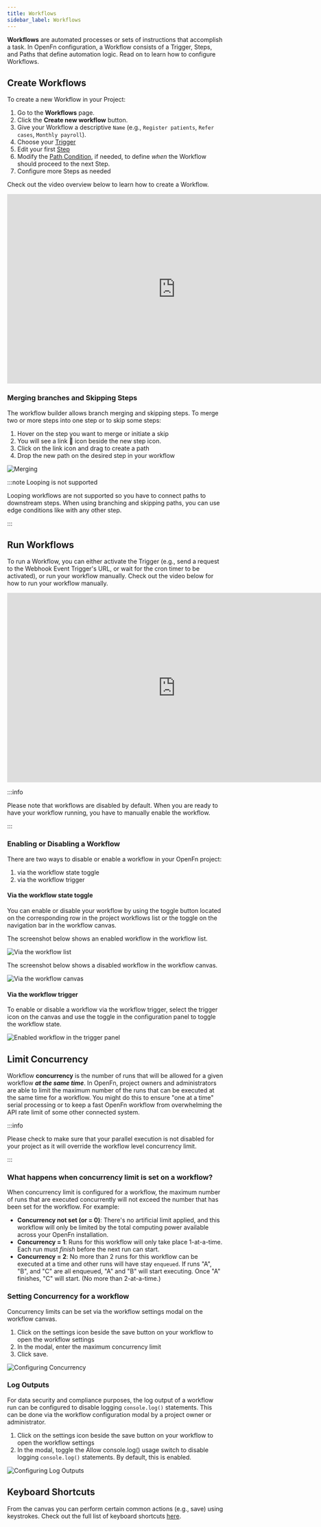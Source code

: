 ```yaml
---
title: Workflows
sidebar_label: Workflows
---
```


**Workflows** are automated processes or sets of instructions that accomplish a
task. In OpenFn configuration, a Workflow consists of a Trigger, Steps, and
Paths that define automation logic. Read on to learn how to configure Workflows.

## Create Workflows

To create a new Workflow in your Project:

1. Go to the **Workflows** page.
2. Click the **Create new workflow** button.
3. Give your Workflow a descriptive `Name` (e.g., `Register patients`,
   `Refer cases`, `Monthly payroll`).
4. Choose your [Trigger](../build/triggers.md)
5. Edit your first [Step](../build/steps/steps.md)
6. Modify the [Path Condition](../build/paths.md), if needed, to define _when_
   the Workflow should proceed to the next Step.
7. Configure more Steps as needed

Check out the video overview below to learn how to create a Workflow.

<iframe width="784" height="441" src="https://www.youtube.com/embed/HmE_wp_g1RY?si=Pud7DPS0BevAjStp" title="YouTube video player" frameborder="0" allow="accelerometer; autoplay; clipboard-write; encrypted-media; gyroscope; picture-in-picture; web-share" allowfullscreen></iframe>

### Merging branches and Skipping Steps

The workflow builder allows branch merging and skipping steps. To merge two or
more steps into one step or to skip some steps:

1. Hover on the step you want to merge or initiate a skip
2. You will see a link 🔗 icon beside the new step icon.
3. Click on the link icon and drag to create a path
4. Drop the new path on the desired step in your workflow

![Merging](/img/workflow_builder_merging.gif)

:::note Looping is not supported

Looping workflows are not supported so you have to connect paths to downstream
steps. When using branching and skipping paths, you can use edge conditions like
with any other step.

:::

## Run Workflows

To run a Workflow, you can either activate the Trigger (e.g., send a request to
the Webhook Event Trigger's URL, or wait for the cron timer to be activated), or
run your workflow manually. Check out the video below for how to run your
workflow manually.

<iframe width="784" height="441" src="https://www.youtube.com/embed/dssixE3Sukc?si=n3Jpdiu_aiBLXuHb" title="YouTube video player" frameborder="0" allow="accelerometer; autoplay; clipboard-write; encrypted-media; gyroscope; picture-in-picture; web-share" allowfullscreen></iframe>

:::info

Please note that workflows are disabled by default. When you are ready to have
your workflow running, you have to manually enable the workflow.

:::

### Enabling or Disabling a Workflow

There are two ways to disable or enable a workflow in your OpenFn project:

1. via the workflow state toggle
2. via the workflow trigger

#### Via the workflow state toggle

You can enable or disable your workflow by using the toggle button located on
the corresponding row in the project workflows list or the toggle on the
navigation bar in the workflow canvas.

The screenshot below shows an enabled workflow in the workflow list.

![Via the workflow list](/img/workflow_list_toggle.png)

The screenshot below shows a disabled workflow in the workflow canvas.

![Via the workflow canvas](/img/workflow_canvas_toggle.png)

#### Via the workflow trigger

To enable or disable a workflow via the workflow trigger, select the trigger
icon on the canvas and use the toggle in the configuration panel to toggle the
workflow state.

![Enabled workflow in the trigger panel](/img/via-trigger-panel.png)

## Limit Concurrency

Workflow **concurrency** is the number of runs that will be allowed for a given
workflow **_at the same time_**. In OpenFn, project owners and administrators
are able to limit the maximum number of the runs that can be executed at the
same time for a workflow. You might do this to ensure "one at a time" serial
processing or to keep a fast OpenFn workflow from overwhelming the API rate
limit of some other connected system.

:::info

Please check to make sure that your parallel execution is not disabled for your
project as it will override the workflow level concurrency limit.

:::

### What happens when concurrency limit is set on a workflow?

When concurrency limit is configured for a workflow, the maximum number of runs
that are executed concurrently will not exceed the number that has been set for
the workflow. For example:

- **Concurrency not set (or = 0)**: There's no artificial limit applied, and
  this workflow will only be limited by the total computing power available
  across your OpenFn installation.
- **Concurrency = 1**: Runs for this workflow will only take place 1-at-a-time.
  Each run must _finish_ before the next run can start.
- **Concurrency = 2**: No more than 2 runs for this workflow can be executed at
  a time and other runs will have stay `enqueued`. If runs "A", "B", and "C" are
  all enqueued, "A" and "B" will start executing. Once "A" finishes, "C" will
  start. (No more than 2-at-a-time.)

### Setting Concurrency for a workflow

Concurrency limits can be set via the workflow settings modal on the workflow
canvas.

1. Click on the settings icon beside the save button on your workflow to open
   the workflow settings
2. In the modal, enter the maximum concurrency limit
3. Click save.

![Configuring Concurrency](/img/configuring-concurrency.png)

### Log Outputs

For data security and compliance purposes, the log output of a workflow run can
be configured to disable logging `console.log()` statements. This can be done
via the workflow configuration modal by a project owner or administrator.

1. Click on the settings icon beside the save button on your workflow to open
   the workflow settings
2. In the modal, toggle the Allow console.log() usage switch to disable logging
   `console.log()` statements. By default, this is enabled.

![Configuring Log Outputs](/img/configuring-log-outputs.png)

## Keyboard Shortcuts

From the canvas you can perform certain common actions (e.g., save) using
keystrokes. Check out the full list of keyboard shortcuts
[here](/documentation/keyboard-shortcuts).
